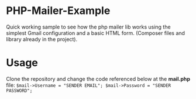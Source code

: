 # PHP-Mailer-Example
Quick working sample to see how the php mailer lib works using the simplest Gmail configuration and a basic HTML form. (Composer files and library already in the project).

# Usage
Clone the repository and change the code referenced below at the **mail.php** file:
`$mail->Username = "SENDER EMAIL";
$mail->Password = "SENDER PASSWORD";`
